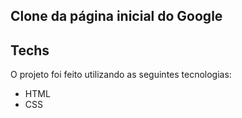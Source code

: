  ## Clone da página inicial do Google


## Techs
O projeto foi feito utilizando as seguintes tecnologias:

* HTML
* CSS 
